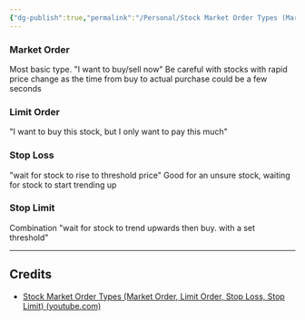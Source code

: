 ```yaml
---
{"dg-publish":true,"permalink":"/Personal/Stock Market Order Types (Market Order, Limit Order, Stop Loss, Stop Limit)/"}
---
```


### Market Order
Most basic type. "I want to buy/sell now"
Be careful with stocks with rapid price change as the time from buy to actual purchase could be a few seconds
### Limit Order
"I want to buy this stock, but I only want to pay this much"
### Stop Loss
"wait for stock to rise to threshold price"
Good for an unsure stock, waiting for stock to start trending up
### Stop Limit
Combination
"wait for stock to trend upwards then buy. with a set threshold"

---
## Credits
- [Stock Market Order Types (Market Order, Limit Order, Stop Loss, Stop Limit) (youtube.com)](https://www.youtube.com/watch?v=p9YndmEoJn0)